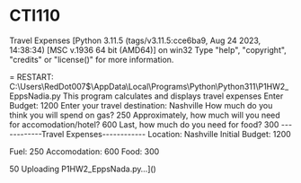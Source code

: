 # CTI110
Travel Expenses
[Python 3.11.5 (tags/v3.11.5:cce6ba9, Aug 24 2023, 14:38:34) [MSC v.1936 64 bit (AMD64)] on win32
Type "help", "copyright", "credits" or "license()" for more information.
>>> 
= RESTART: C:\Users\RedDot007$\AppData\Local\Programs\Python\Python311\P1HW2_EppsNadia.py
This program calculates and displays travel expenses
Enter Budget: 1200
Enter your travel destination: Nashville
How much do you think you will spend on gas? 250
Approximately, how much will you need for accomodation/hotel? 600
Last, how much do you need for food? 300
------------Travel Expenses------------
Location: Nashville
Initial Budget: 1200

Fuel: 250
Accomodation: 600
Food: 300

50
Uploading P1HW2_EppsNada.py…]()
